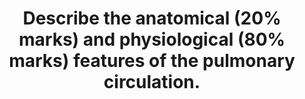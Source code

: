 ---
title: "Describe the anatomical (20% marks) and physiological (80% marks) features of the pulmonary circulation."
entityType: SAQ
exam: PEX
college: CICM
year: 2020
sitting: B
question: 13
passRate: 25
EC_expectedDomains:
- "As well as a description of the gross anatomy of the pulmonary circulation tracking it from the pulmonary valve to the left atrium, some mention of the microscopic anatomy was required (e.g., that the pulmonary arteries are thin walled with little smooth muscle)."
- "Candidates were expected to address the following physiological features of the pulmonary circulation: volume, pressure, resistance, regulation and regional distribution and function."
- "Indeed, candidates that scored well provided information on each section and for the functions of the pulmonary circulation mentioned more than gas exchange."
EC_errorsCommon:
- "Focussing on one section in detail (e.g., a very detailed description of West’s Zones) usually came at the expense of missing one or more of the other sections, most commonly the functions of the pulmonary circulation."
EC_extraCredit:
- "The examiners consider that an understanding of the pulmonary circulation is core area of the syllabus."
- "In general, the anatomy section was better answered than the physiological features."
- "Marks were apportioned to each section, so it was important to write something on each section."
---